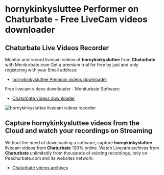 # hornykinkysluttee Performer on Chaturbate - Free LiveCam videos downloader

## Chaturbate Live Videos Recorder

Monitor and record livecam videos of **hornykinkysluttee** from **Chaturbate** with Moniturbate.com
Get a premium trial for free by just and only registering with your Email address:
* [hornykinkysluttee Premium videos downloader](https://moniturbate.com/request-demo-licence-key.html)

Free livecam videos downloader - Moniturbate Software:
* [Chaturbate videos downloader](https://moniturbate.com/moniturbate-download-software.html)

![hornykinkysluttee livecam videos recorder](https://peachurnet.com/templates/moniturbate-software.png)


## Capture hornykinkysluttee videos from the Cloud and watch your recordings on Streaming

Without the need of downloading a software, capture **hornykinkysluttee** livecam videos from **Chaturbate** 100% online.
Watch Livecam archives from **Chaturbate** unlimitedly from thousands of existing recordings, only on Peachurbate.com and its websites network:
* [Chaturbate videos archives](https://peachurnet.com/)